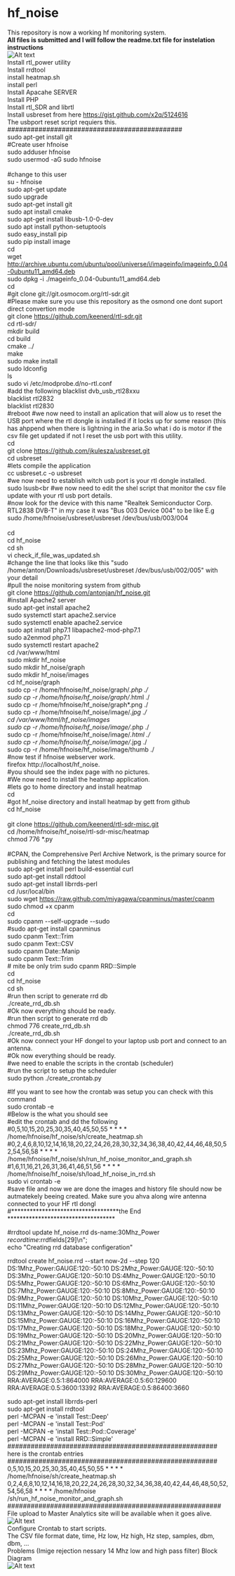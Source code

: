 # hf_noise<br>
This repository is now a working hf monitoring system.<br>
<b>All files is submitted and I will follow the readme.txt file for instelation instructions</b><br>
![Alt text](hf_noise_25-06-2017.png?raw=true "HF RF Heatmap for 24H every 2 Minute")<br>
Install rtl_power utility<br>
Install rrdtool<br>
install heatmap.sh<br>
install perl<br>
Install Apacahe SERVER<br>
Install PHP<br>
Install rtl_SDR and librtl<br>
Install usbreset from here https://gist.github.com/x2q/5124616<br>
The usbport reset script requiers this.<br>
#############################################<br>
sudo apt-get install git<br>
#Create user hfnoise<br>
sudo adduser hfnoise<br>
sudo usermod -aG sudo hfnoise<br>
<br>
#change to this user<br>
su - hfnoise<br>
sudo apt-get update<br>
sudo upgrade<br>
sudo apt-get install git<br>
sudo apt install cmake<br>
sudo apt-get install libusb-1.0-0-dev<br>
sudo apt install python-setuptools<br>
sudo easy_install pip<br>
sudo pip install image<br>
cd<br>
wget http://archive.ubuntu.com/ubuntu/pool/universe/i/imageinfo/imageinfo_0.04-0ubuntu11_amd64.deb<br>
sudo dpkg -i ./mageinfo_0.04-0ubuntu11_amd64.deb<br>
cd<br>
#git clone git://git.osmocom.org/rtl-sdr.git<br>
#Please make sure you use this repository as the osmond one dont suport direct convertion mode<br>
git clone https://github.com/keenerd/rtl-sdr.git<br>
cd rtl-sdr/<br>
mkdir build<br>
cd build<br>
cmake ../<br>
make<br>
sudo make install<br>
sudo ldconfig<br>
ls<br>
sudo vi /etc/modprobe.d/no-rtl.conf<br>
#add the following 
blacklist dvb_usb_rtl28xxu<br>
blacklist rtl2832<br>
blacklist rtl2830<br>
#reboot
#we now need to install an aplication that will alow us to reset the USB port where the rtl dongle is installed if it locks up for some reason (this has ahppend when there is lightning in the aria.So what i do is motor if the csv file get updated if not I reset the usb port with this utility.<br>
cd<br>
git clone https://github.com/jkulesza/usbreset.git<br>
cd usbreset<br>
#lets compile the application<br>
cc usbreset.c -o usbreset<br>
#we now need to establish witch usb port is your rtl dongle installed.<br>
sudo lsusb<br
#we now need to edit the shel script that monitor the csv file update with your rtl usb port details.<br> 
#now look for the device with this name "Realtek Semiconductor Corp. RTL2838 DVB-T" in my case it was "Bus 003 Device 004" to be like E.g sudo /home/hfnoise/usbreset/usbreset /dev/bus/usb/003/004<br>
<br>
cd<br>
cd hf_noise<br>
cd sh<br>
vi check_if_file_was_updated.sh<br>
#change the line that looks like this "sudo /home/anton/Downloads/usbreset/usbreset /dev/bus/usb/002/005" with your detail<br>
#pull the noise monitoring system from github<br>
git clone https://github.com/antonjan/hf_noise.git<br>
#install Apache2 server<br>
sudo apt-get install apache2<br>
sudo systemctl start apache2.service<br>
sudo systemctl enable apache2.service<br>
sudo apt install php7.1 libapache2-mod-php7.1<br>
sudo a2enmod php7.1<br>
sudo systemctl restart apache2<br>
cd /var/www/html<br>
sudo mkdir hf_noise<br>
sudo mkdir hf_noise/graph<br>
sudo mkdir hf_noise/images<br>
cd hf_noise/graph<br>
sudo cp -r /home/hfnoise/hf_noise/graph/*.php ./<br>
sudo cp -r /home/hfnoise/hf_noise/graph/*.html ./<br>
sudo cp -r /home/hfnoise/hf_noise/graph*.png ./<br>
sudo cp -r /home/hfnoise/hf_noise/image/*.jpg ./<br>
cd /var/www/html/hf_noise/images<br>
sudo cp -r /home/hfnoise/hf_noise/image/*.php ./<br>
sudo cp -r /home/hfnoise/hf_noise/image/*.html ./<br>
sudo cp -r /home/hfnoise/hf_noise/image/*.jpg ./<br>
sudo cp -r  /home/hfnoise/hf_noise/image/thumb ./ <br>
#now test if hfnoise webserver work.<br>
firefox http://localhost/hf_noise.<br>
#you should see the index page with no pictures.<br>
#We now need to install the heatmap application.<br>
#lets go to home directory and install heatmap<br>
cd<br> 
#got hf_noise directory and install heatmap by gett from github<br>
cd hf_noise<br>
<br>
git clone https://github.com/keenerd/rtl-sdr-misc.git<br>
cd /home/hfnoise/hf_noise/rtl-sdr-misc/heatmap<br>
chmod 776 *.py<br>
<br> 
#CPAN, the Comprehensive Perl Archive Network, is the primary source for publishing and fetching the latest modules <br>
sudo apt-get install perl build-essential curl<br>
sudo apt-get install rddtool<br>
sudo apt-get install librrds-perl<br>
cd /usr/local/bin<br> 
sudo wget https://raw.github.com/miyagawa/cpanminus/master/cpanm<br>
sudo chmod +x cpanm<br>
cd<br>
sudo cpanm --self-upgrade --sudo<br>
#sudo apt-get install cpanminus<br>
sudo cpanm Text::Trim<br>
sudo cpanm  Text::CSV<br>
sudo cpanm  Date::Manip<br>
sudo cpanm Text::Trim<br># mite be only trim
sudo cpanm RRD::Simple<br>
cd<br> 
cd hf_noise<br>
cd sh<br>
#run then script to generate rrd db<br>
./create_rrd_db.sh<br>
#Ok now everything should be ready.<br>
#run then script to generate rrd db<br>
chmod 776 create_rrd_db.sh<br>
./create_rrd_db.sh<br>
#Ok now connect your HF dongel to your laptop usb port and connect to an antenna.<br>
#Ok now everything should be ready.<br>
#we need to enable the scripts in the crontab (scheduler)<br>
#run the script to setup the scheduler<br>
sudo python ./create_crontab.py<br>

#If you want to see how the crontab was setup you can check with this command<br>
sudo crontab -e<br>
#Below is the what you should see<br>
#edit the crontab and  dd the following<br>
#0,5,10,15,20,25,30,35,40,45,50,55 * * * * /home/hfnoise/hf_noise/sh/create_heatmap.sh<br>
#0,2,4,6,8,10,12,14,16,18,20,22,24,26,28,30,32,34,36,38,40,42,44,46,48,50,52,54,56,58 * * * * /home/hfnoise/hf_noise/sh/run_hf_noise_monitor_and_graph.sh<br>
#1,6,11,16,21,26,31,36,41,46,51,56 * * * * /home/hfnoise/hf_noise/sh/load_hf_noise_in_rrd.sh<br>
sudo vi crontab -e<br>
#save file and now we are done the images and history file should now be autmatekely beeing created. Make sure you ahva along wire antenna connected to your HF rtl dongl<br>
#***********************************the End ***********************************


#rrdtool update hf_noise.rrd ds-name:30Mhz_Power $recordtime:$rrdfields[29]\n";<br>
echo "Creating rrd database configeration"<br>

rrdtool create  hf_noise.rrd --start now-2d --step 120 DS:1Mhz_Power:GAUGE:120:-50:10 DS:2Mhz_Power:GAUGE:120:-50:10 DS:3Mhz_Power:GAUGE:120:-50:10 DS:4Mhz_Power:GAUGE:120:-50:10 DS:5Mhz_Power:GAUGE:120:-50:10 DS:6Mhz_Power:GAUGE:120:-50:10 DS:7Mhz_Power:GAUGE:120:-50:10 DS:8Mhz_Power:GAUGE:120:-50:10 DS:9Mhz_Power:GAUGE:120:-50:10 DS:10Mhz_Power:GAUGE:120:-50:10 DS:11Mhz_Power:GAUGE:120:-50:10 DS:12Mhz_Power:GAUGE:120:-50:10 DS:13Mhz_Power:GAUGE:120:-50:10 DS:14Mhz_Power:GAUGE:120:-50:10 DS:15Mhz_Power:GAUGE:120:-50:10 DS:16Mhz_Power:GAUGE:120:-50:10 DS:17Mhz_Power:GAUGE:120:-50:10 DS:18Mhz_Power:GAUGE:120:-50:10 DS:19Mhz_Power:GAUGE:120:-50:10 DS:20Mhz_Power:GAUGE:120:-50:10 DS:21Mhz_Power:GAUGE:120:-50:10 DS:22Mhz_Power:GAUGE:120:-50:10 DS:23Mhz_Power:GAUGE:120:-50:10 DS:24Mhz_Power:GAUGE:120:-50:10 DS:25Mhz_Power:GAUGE:120:-50:10 DS:26Mhz_Power:GAUGE:120:-50:10 DS:27Mhz_Power:GAUGE:120:-50:10 DS:28Mhz_Power:GAUGE:120:-50:10 DS:29Mhz_Power:GAUGE:120:-50:10 DS:30Mhz_Power:GAUGE:120:-50:10 RRA:AVERAGE:0.5:1:864000 RRA:AVERAGE:0.5:60:129600 RRA:AVERAGE:0.5:3600:13392 RRA:AVERAGE:0.5:86400:3660<br>

sudo apt-get install librrds-perl<br>
sudo apt-get install rrdtool<br>
perl -MCPAN -e 'install Test::Deep'<br>
perl -MCPAN -e 'install Test::Pod'<br>
perl -MCPAN -e 'install Test::Pod::Coverage'<br>
perl -MCPAN -e 'install RRD::Simple'<br>
######################################################<br>
here is the crontab entries<br>
######################################################<br>
0,5,10,15,20,25,30,35,40,45,50,55 * * * * /home/hfnoise/sh/create_heatmap.sh<br>
0,2,4,6,8,10,12,14,16,18,20,22,24,26,28,30,32,34,36,38,40,42,44,46,48,50,52,54,56,58 * * * * /home/hfnoise<br>/sh/run_hf_noise_monitor_and_graph.sh<br>
#######################################################<br>
File upload to Master Analytics site will be available when it goes alive.<br>
![Alt text](HF_Graph_monitoring.png?raw=true "HF RF power monitoring")<br>
Configure Crontab to start scripts.<br>
The CSV file format  date, time, Hz low, Hz high, Hz step, samples, dbm, dbm, ...<br>
Problems (Imige rejection nessary 14 Mhz low and high pass filter)
Block Diagram<br>
![Alt text](HF_Noise_Monitor.png?raw=true "Monitoring system Block diagram")<br>
